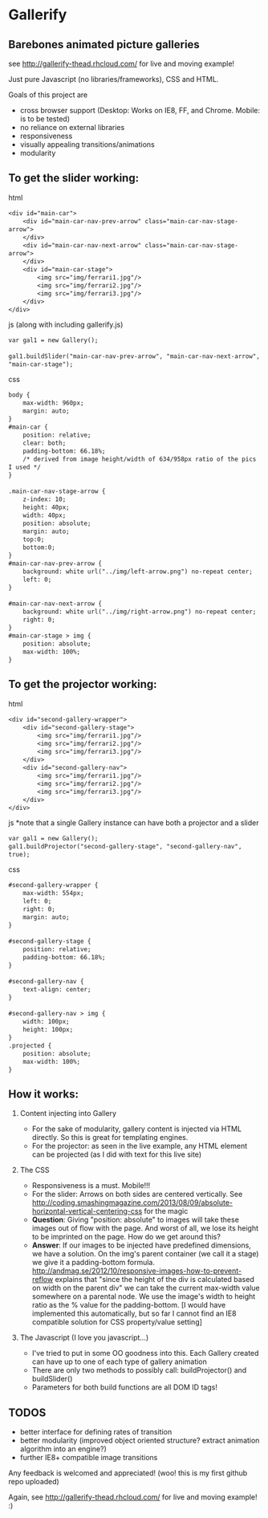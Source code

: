 Gallerify
====================

Barebones animated picture galleries
--------------------------------------------

see http://gallerify-thead.rhcloud.com/ for live and moving example!

Just pure Javascript (no libraries/frameworks), CSS and HTML.

Goals of this project are

* cross browser support (Desktop: Works on IE8, FF, and Chrome. Mobile: is to be tested)
* no reliance on external libraries
* responsiveness
* visually appealing transitions/animations
* modularity

To get the slider working:
----------------------------------

html

    <div id="main-car">
        <div id="main-car-nav-prev-arrow" class="main-car-nav-stage-arrow">
        </div>
        <div id="main-car-nav-next-arrow" class="main-car-nav-stage-arrow">
        </div>
        <div id="main-car-stage">
            <img src="img/ferrari1.jpg"/>
            <img src="img/ferrari2.jpg"/>
            <img src="img/ferrari3.jpg"/>
        </div>
    </div>

js (along with including gallerify.js)

    var gal1 = new Gallery();

    gal1.buildSlider("main-car-nav-prev-arrow", "main-car-nav-next-arrow", "main-car-stage");

css

    body {
        max-width: 960px;
        margin: auto;
    }
    #main-car {
        position: relative;
        clear: both;
        padding-bottom: 66.18%;
        /* derived from image height/width of 634/958px ratio of the pics I used */
    }

    .main-car-nav-stage-arrow {
        z-index: 10;
        height: 40px;
        width: 40px;
        position: absolute;
        margin: auto;
        top:0;
        bottom:0;
    }
    #main-car-nav-prev-arrow {
        background: white url("../img/left-arrow.png") no-repeat center;
        left: 0; 
    }

    #main-car-nav-next-arrow {
        background: white url("../img/right-arrow.png") no-repeat center;
        right: 0;
    }
    #main-car-stage > img {
        position: absolute;
        max-width: 100%;
    }

To get the projector working:
----------------------------------

html

    <div id="second-gallery-wrapper">
        <div id="second-gallery-stage">
            <img src="img/ferrari1.jpg"/>
            <img src="img/ferrari2.jpg"/>
            <img src="img/ferrari3.jpg"/>
        </div>
        <div id="second-gallery-nav">
            <img src="img/ferrari1.jpg"/>
            <img src="img/ferrari2.jpg"/>
            <img src="img/ferrari3.jpg"/>
        </div>
    </div>

js *note that a single Gallery instance can have both a projector and a slider

    var gal1 = new Gallery();
    gal1.buildProjector("second-gallery-stage", "second-gallery-nav", true);

css

    #second-gallery-wrapper {
        max-width: 554px;
        left: 0;
        right: 0;
        margin: auto;
    }

    #second-gallery-stage {
        position: relative;
        padding-bottom: 66.18%;
    }

    #second-gallery-nav {
        text-align: center;
    }

    #second-gallery-nav > img {
        width: 100px;
        height: 100px;
    }
    .projected {
        position: absolute;
        max-width: 100%;
    }

How it works:
--------------

1. Content injecting into Gallery
    * For the sake of modularity, gallery content is injected via HTML directly. So this is great for templating engines. 
    * For the projector: as seen in the live example, any HTML element can be projected (as I did with text for this live site)

2. The CSS
    * Responsiveness is a must. Mobile!!!
    * For the slider: Arrows on both sides are centered vertically. See http://coding.smashingmagazine.com/2013/08/09/absolute-horizontal-vertical-centering-css for the magic
    * **Question**: Giving "position: absolute" to images will take these images out of flow with the page. And worst of all, we lose its height to be imprinted on the page. How do we get around this?
    * **Answer**: If our images to be injected have predefined dimensions, we have a solution. On the img's parent container (we call it a stage) we give it a padding-bottom formula. http://andmag.se/2012/10/responsive-images-how-to-prevent-reflow explains that "since the height of the div is calculated based on width on the parent div" we can take the current max-width value somewhere on a parental node. We use the image's width to height ratio as the % value for the padding-bottom. [I would have implemented this automatically, but so far I cannot find an IE8 compatible solution for CSS property/value setting]

3. The Javascript (I love you javascript...)
    * I've tried to put in some OO goodness into this. Each Gallery created can have up to one of each type of gallery animation
    * There are only two methods to possibly call: buildProjector() and buildSlider()
    * Parameters for both build functions are all DOM ID tags!


TODOS
--------------

* better interface for defining rates of transition
* better modularity (improved object oriented structure? extract animation algorithm into an engine?)
* further IE8+ compatible image transitions

Any feedback is welcomed and appreciated! (woo! this is my first github repo uploaded)

Again, see http://gallerify-thead.rhcloud.com/ for live and moving example! :)